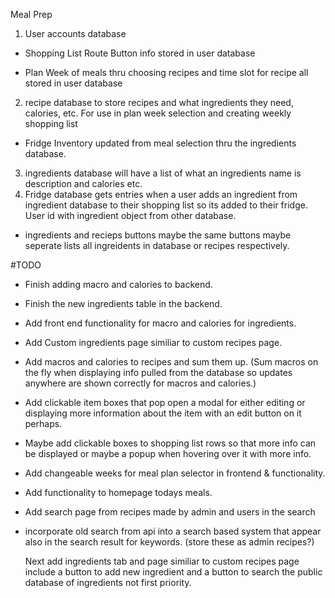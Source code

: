 Meal Prep

1) User accounts database

- Shopping List Route Button info stored in user database

- Plan Week of meals thru choosing recipes and time slot for recipe all stored in user database

2) recipe database to store recipes and what ingredients they need, calories, etc. For use in plan week selection and creating weekly shopping list

- Fridge Inventory updated from meal selection thru the ingredients database.

3) ingredients database will have a list of what an ingredients name is description and calories etc.
4) Fridge database gets entries when a user adds an ingredient from ingredient database to their shopping list so its added to their fridge. User id with ingredient object from other database.

- ingredients and recieps buttons maybe the same buttons maybe seperate lists all ingreidents in database or recipes respectively.



#TODO 
- Finish adding macro and calories to backend.
- Finish the new ingredients table in the backend.
- Add front end functionality for macro and calories for ingredients.
- Add Custom ingredients page similiar to custom recipes page.
- Add macros and calories to recipes and sum them up. (Sum macros on the fly when displaying info pulled from the database so updates anywhere are shown correctly for macros and calories.)
- Add clickable item boxes that pop open a modal for either editing or displaying more information about the item with an edit button on it perhaps.
- Maybe add clickable boxes to shopping list rows so that more info can be displayed or maybe a popup when hovering over it with more info.
- Add changeable weeks for meal plan selector in frontend & functionality.
- Add functionality to homepage todays meals.
- Add search page from recipes made by admin and users in the search
- incorporate old search from api into a search based system that appear also in the search result for keywords. (store these as admin recipes?)


    Next add ingredients tab and page similiar to custom recipes page include a button to add new ingredient and a button to search the public database of ingredients not first priority. 